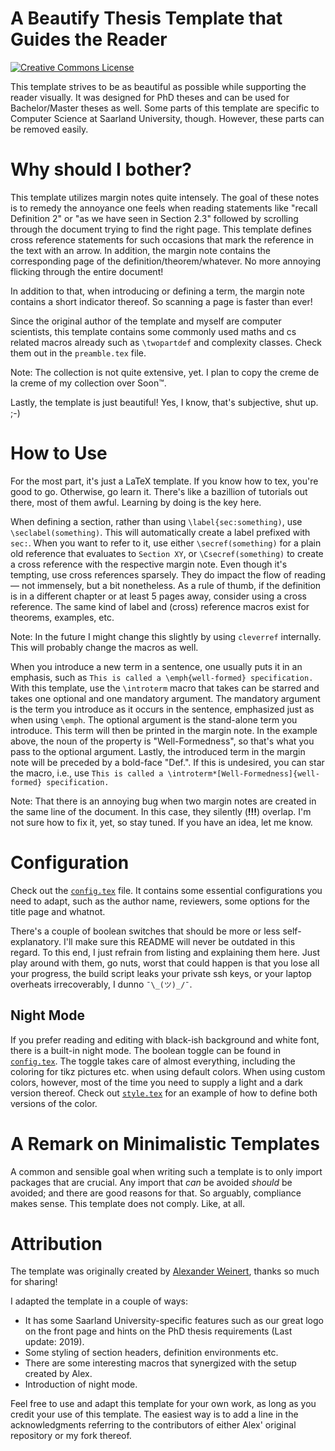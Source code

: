 # A Beautify Thesis Template that Guides the Reader

[![Creative Commons License](https://i.creativecommons.org/l/by/4.0/80x15.png)](http://creativecommons.org/licenses/by/4.0/)

This template strives to be as beautiful as possible while supporting the reader visually. It was designed for PhD theses and can be used for Bachelor/Master theses as well. Some parts of this template are specific to Computer Science at Saarland University, though. However, these parts can be removed easily.

# Why should I bother?

This template utilizes margin notes quite intensely. The goal of these notes is to remedy the annoyance one feels when reading statements like "recall Definition 2" or "as we have seen in Section 2.3" followed by scrolling through the document trying to find the right page. This template defines cross reference statements for such occasions that mark the reference in the text with an arrow. In addition, the margin note contains the corresponding page of the definition/theorem/whatever. No more annoying flicking through the entire document!

In addition to that, when introducing or defining a term, the margin note contains a short indicator thereof. So scanning a page is faster than ever!

Since the original author of the template and myself are computer scientists, this template contains some commonly used maths and cs related macros already such as `\twopartdef` and complexity classes. Check them out in the `preamble.tex` file.

Note: The collection is not quite extensive, yet. I plan to copy the creme de la creme of my collection over Soon™.

Lastly, the template is just beautiful! Yes, I know, that's subjective, shut up. ;-) 

# How to Use
For the most part, it's just a LaTeX template. If you know how to tex, you're good to go. Otherwise, go learn it. There's like a bazillion of tutorials out there, most of them awful. Learning by doing is the key here.

When defining a section, rather than using `\label{sec:something)`, use `\seclabel(something)`. This will automatically create a label prefixed with `sec:`. When you want to refer to it, use either `\secref(something)` for a plain old reference that evaluates to `Section XY`, or `\Csecref(something)` to create a cross reference with the respective margin note. Even though it's tempting, use cross references sparsely. They do impact the flow of reading — not immensely, but a bit nonetheless. As a rule of thumb, if the definition is in a different chapter or at least 5 pages away, consider using a cross reference.
The same kind of label and (cross) reference macros exist for theorems, examples, etc. 

Note: In the future I might change this slightly by using `cleverref` internally. This will probably change the macros as well.

When you introduce a new term in a sentence, one usually puts it in an emphasis, such as `This is called a \emph{well-formed} specification.` With this template, use the `\introterm` macro that takes can be starred and takes one optional and one mandatory argument. The mandatory argument is the term you introduce as it occurs in the sentence, emphasized just as when using `\emph`. The optional argument is the stand-alone term you introduce. This term will then be printed in the margin note. In the example above, the noun of the property is "Well-Formedness", so that's what you pass to the optional argument. Lastly, the introduced term in the margin note will be preceded by a bold-face "Def.". If this is undesired, you can star the macro, i.e., use `This is called a \introterm*[Well-Formedness]{well-formed} specification.`

Note: That there is an annoying bug when two margin notes are created in the same line of the document. In this case, they silently (**!!!**) overlap.  I'm not sure how to fix it, yet, so stay tuned.  If you have an idea, let me know.

# Configuration
Check out the [`config.tex`](https://github.com/Schwenger/Thesis-Template/blob/master/config.tex) file.  It contains some essential configurations you need to adapt, such as the author name, reviewers, some options for the title page and whatnot. 

There's a couple of boolean switches that should be more or less self-explanatory.  I'll make sure this README will never be outdated in this regard. To this end, I just refrain from listing and explaining them here.  Just play around with them, go nuts, worst that could happen is that you lose all your progress, the build script leaks your private ssh keys, or your laptop overheats irrecoverably, I dunno `¯\_(ツ)_/¯`.

## Night Mode
If you prefer reading and editing with black-ish background and white font, there is a built-in night mode.  The boolean toggle can be found in [`config.tex`](https://github.com/Schwenger/Thesis-Template/blob/master/config.tex).  The toggle takes care of almost everything, including the coloring for tikz pictures etc. when using default colors.   When using custom colors, however, most of the time you need to supply a light and a dark version thereof.  Check out [`style.tex`](https://github.com/Schwenger/Thesis-Template/blob/master/style.tex) for an example of how to define both versions of the color.

# A Remark on Minimalistic Templates
A common and sensible goal when writing such a template is to only import packages that are crucial.  Any import that *can* be avoided *should* be avoided; and there are good reasons for that.  So arguably, compliance makes sense.  This template does not comply.  Like, at all.

# Attribution
The template was originally created by [Alexander Weinert](https://github.com/aweinert), thanks so much for sharing!

I adapted the template in a couple of ways: 
* It has some Saarland University-specific features such as our great logo on the front page and hints on the PhD thesis requirements (Last update: 2019).
* Some styling of section headers, definition environments etc.
* There are some interesting macros that synergized with the setup created by Alex.
* Introduction of night mode.

Feel free to use and adapt this template for your own work, as long as you credit your use of this template.
The easiest way is to add a line in the acknowledgments referring to the contributors of either Alex' original repository or my fork thereof. 

